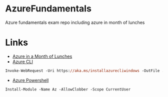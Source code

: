 # AzureFundamentals
Azure fundamentals exam repo including azure in month of lunches

# Links

* [Azure in a Month of Lunches](https://azure.microsoft.com/mediahandler/files/resourcefiles/learn-azure-in-a-month-of-lunches/Learn_Azure_in_a_Month_of_Lunches.pdf?fbclid=IwAR2uHzSGMSdq0Uvg61KvBYXtFf1O-NdI4lVKisjRQvDlW2UGYyVb5ZqqNFw)
* [Azure CLI](https://docs.microsoft.com/en-us/cli/azure/install-azure-cli-windows?view=azure-cli-latest)
```ps
Invoke-WebRequest -Uri https://aka.ms/installazurecliwindows -OutFile .\AzureCLI.msi; Start-Process msiexec.exe -Wait -ArgumentList '/I AzureCLI.msi /quiet
```
* [Azure Powershell](https://docs.microsoft.com/en-us/powershell/azure/install-az-ps?view=azps-2.5.0)
```ps
Install-Module -Name Az -AllowClobber -Scope CurrentUser
```